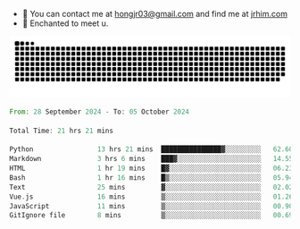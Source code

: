 - 📧 You can contact me at hongjr03@gmail.com and find me at [jrhim.com](https://jrhim.com/)
- 💜 Enchanted to meet u.

![snake_animation](https://raw.githubusercontent.com/hongjr03/hongjr03/output/github-contribution-grid-snake.svg)

<!--START_SECTION:waka-->

```rust
From: 28 September 2024 - To: 05 October 2024

Total Time: 21 hrs 21 mins

Python                13 hrs 21 mins  ███████████████▓░░░░░░░░░   62.60 %
Markdown              3 hrs 6 mins    ███▓░░░░░░░░░░░░░░░░░░░░░   14.55 %
HTML                  1 hr 19 mins    █▓░░░░░░░░░░░░░░░░░░░░░░░   06.23 %
Bash                  1 hr 16 mins    █▒░░░░░░░░░░░░░░░░░░░░░░░   05.94 %
Text                  25 mins         ▓░░░░░░░░░░░░░░░░░░░░░░░░   02.02 %
Vue.js                16 mins         ▒░░░░░░░░░░░░░░░░░░░░░░░░   01.26 %
JavaScript            11 mins         ▒░░░░░░░░░░░░░░░░░░░░░░░░   00.90 %
GitIgnore file        8 mins          ▒░░░░░░░░░░░░░░░░░░░░░░░░   00.69 %
```

<!--END_SECTION:waka-->
